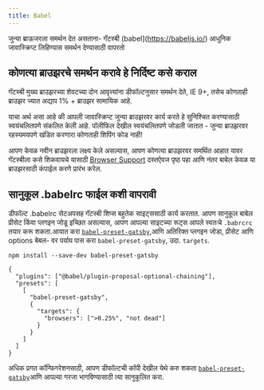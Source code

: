 ```yaml
---
title: Babel
---
```



जुन्या ब्राऊजरला समर्थन देत असताना- गॅटस्बी (babel](https://babeljs.io/) आधुनिक जावास्क्रिप्ट लिहिण्यास समर्थन देण्यासाठी वापरतो 

## कोणत्या ब्राउझरचे समर्थन करावे हे निर्दिष्ट कसे कराल 

गॅटस्बी मुख्य ब्राउझरच्या शेवटच्या दोन आवृत्त्यांना डीफॉल्टनुसार समर्थन देते, IE 9+, तसेच कोणताही ब्राउझर ज्यात अद्याप 1% + ब्राउझर सामायिक आहे.

याचा अर्थ असा आहे की आपली जावास्क्रिप्ट जुन्या ब्राउझरवर कार्य करते हे सुनिश्चित करण्यासाठी स्वयंचलितपणे संकलित केली आहे. पॉलीफिल देखील स्वयंचलितपणे जोडली जातात - जुन्या ब्राउझरवर रहस्यमयपणे खंडित करणारा कोणताही शिपिंग कोड नाही!

आपण केवळ नवीन ब्राउझरला लक्ष्य केले असल्यास, आपण कोणत्या ब्राउझरवर समर्थित आहात यावर गॅटस्बीला कसे शिकवायचे यासाठी [Browser Support](/docs/browser-support/) दस्तऐवज पृष्ठ पहा आणि नंतर बाबेल केवळ या ब्राउझरसाठी कंपाईल करणे प्रारंभ करेल.

## सानुकूल .babelrc फाईल कशी वापरावी

डीफॉल्ट .babelrc सेटअपसह गॅटस्बी शिप्स बहुतेक साइट्ससाठी कार्य करतात. आपण सानुकूल बाबेल प्रीसेट किंवा प्लगइन जोडू इच्छित असल्यास, आपण आपल्या साइटच्या रूट्स आपले स्वतःचे `.babrcrc` तयार करू शकता.आयात करा [`babel-preset-gatsby`](https://github.com/gatsbyjs/gatsby/tree/master/packages/babel-preset-gatsby),आणि अतिरिक्त प्लगइन जोडा, प्रीसेट आणि options बेबल- वर पर्याय पास करा `babel-preset-gatsby`, उदा. `targets`.

```shell
npm install --save-dev babel-preset-gatsby
```

<!-- prettier-ignore-start -->
```json:title=.babelrc
{
  "plugins": ["@babel/plugin-proposal-optional-chaining"],
  "presets": [
    [
      "babel-preset-gatsby",
      {
        "targets": {
          "browsers": [">0.25%", "not dead"]
        }
      }
    ]
  ]
}
```
<!-- prettier-ignore-end -->

अधिक प्रगत कॉन्फिगरेशनसाठी, आपण डीफॉल्टची कॉपी देखील येथे करु शकता  [`babel-preset-gatsby`](https://github.com/gatsbyjs/gatsby/tree/master/packages/babel-preset-gatsby)आणि आपल्या गरजा भागविण्यासाठी त्या सानुकूलित करा. 
